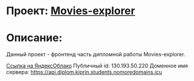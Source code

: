 # Проект: [Movies-explorer](https://etsugi.github.io/movies-explorer-frontend/)


# Описание:
Данный проект - фронтенд часть дипломной работы Movies-explorer.

[Ссылка на ЯндексОблако](https://diplom.kiprin.students.nomoredomains.icu)
Публичный id: 130.193.50.220
Доменное имя сервера: https://api.diplom.kiprin.students.nomoredomains.icu